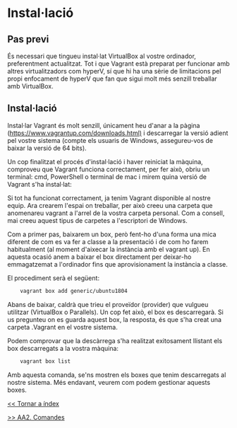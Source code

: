 # Instal·lació

## Pas previ

És necessari que tingueu instal·lat VirtualBox al vostre ordinador, preferentment actualitzat. Tot i que Vagrant està preparat per funcionar amb altres virtualitzadors com hyperV, sí que hi ha una sèrie de limitacions pel propi enfocament de hyperV que fan que sigui molt més senzill treballar amb VirtualBox.

## Instal·lació

Instal·lar Vagrant és molt senzill, únicament heu d'anar a la pàgina (<https://www.vagrantup.com/downloads.html)> i descarregar la versió adient pel vostre sistema (compte els usuaris de Windows, assegureu-vos de baixar la versió de 64 bits).

Un cop finalitzat el procés d'instal·lació i haver reiniciat la màquina, comproveu que Vagrant funciona correctament, per fer això, obriu un terminal: cmd, PowerShell o terminal de mac i mirem quina versió de Vagrant s'ha instal·lat:

Si tot ha funcionat correctament, ja tenim Vagrant disponible al nostre equip. Ara crearem l'espai on treballar, per això creeu una carpeta que anomenareu vagrant a l'arrel de la vostra carpeta personal. Com a consell, mai creeu aquest tipus de carpetes a l'escriptori de Windows.

Com a primer pas, baixarem un box, però fent-ho d'una forma una mica diferent de com es va fer a classe a la presentació i de com ho farem habitualment (al moment d'aixecar la instància amb el vagrant up). En aquesta ocasió anem a baixar el box directament per deixar-ho emmagatzemat a l'ordinador fins que aprovisionament la instància a classe.

El procediment serà el següent:

```bash
    vagrant box add generic/ubuntu1804
```

Abans de baixar, caldrà que trieu el proveïdor (provider) que vulgueu utilitzar (VirtualBox o Parallels). Un cop fet això, el box es descarregarà. Si us pregunteu on es guarda aquest box, la resposta, és que s'ha creat una carpeta .Vagrant en el vostre sistema.

Podem comprovar que la descàrrega s'ha realitzat exitosament llistant els box descarregats a la vostra màquina:

```bash
    vagrant box list
```

Amb aquesta comanda, se'ns mostren els boxes que tenim descarregats al nostre sistema. Més endavant, veurem com podem gestionar aquests boxes.

[<< Tornar a índex](../readme.md)

[>> AA2. Comandes](comandes.md)
